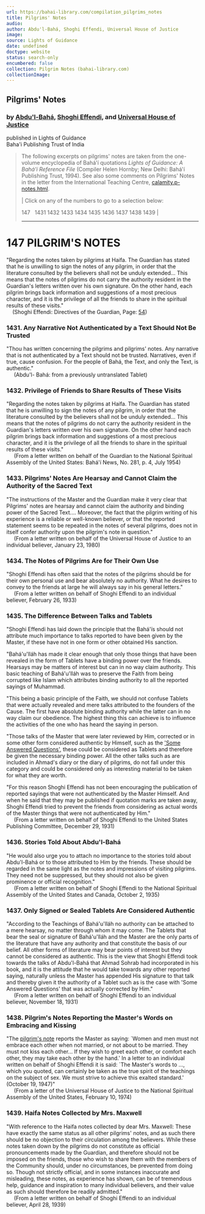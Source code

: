 ```yaml
---
url: https://bahai-library.com/compilation_pilgrims_notes
title: Pilgrims' Notes
audio: 
author: Abdu'l-Bahá, Shoghi Effendi, Universal House of Justice
image: 
source: Lights of Guidance
date: undefined
doctype: website
status: search-only
encumbered: false
collection: Pilgrim Notes (bahai-library.com)
collectionImage: 
---
```



## Pilgrims' Notes

### by [Abdu'l-Bahá](https://bahai-library.com/author/Abdu'l-Bahá), [Shoghi Effendi](https://bahai-library.com/author/Shoghi%20Effendi), and [Universal House of Justice](https://bahai-library.com/author/Universal%20House%20of%20Justice)

published in Lights of Guidance  
Baha'i Publishing Trust of India


> The following excerpts on pilgrims' notes are taken from the one-volume encyclopedia of Bahá'í quotations _Lights of Guidance: A Bahá'í Reference File_ (Compiler Helen Hornby; New Delhi: Bahá'í Publishing Trust, 1994). See also some comments on Pilgrims' Notes in the letter from the International Teaching Centre, [calamity.p-notes.html](http://bahai-library.com/uhj/calamity.p-notes.html).
> 
> | Click on any of the numbers to go to a selection below:  
>   
> 147   1431 1432 1433 1434 1435 1436 1437 1438 1439 |
> 
>   
> 
> * * *

# 147 PILGRIM'S NOTES

"Regarding the notes taken by pilgrims at Haifa. The Guardian has stated that he is unwilling to sign the notes of any pilgrim, in order that the literature consulted by the believers shall not be unduly extended... This means that the notes of pilgrims do not carry the authority resident in the Guardian's letters written over his own signature. On the other hand, each pilgrim brings back information and suggestions of a most precious character, and it is the privilege of all the friends to share in the spiritual results of these visits."  
    (Shoghi Effendi: Directives of the Guardian, Page: [54](http://bahai-library.com/writings/shoghieffendi/dg/dgall.html#54))

### 1431\. Any Narrative Not Authenticated by a Text Should Not Be Trusted

"Thou has written concerning the pilgrims and pilgrims' notes. Any narrative that is not authenticated by a Text should not be trusted. Narratives, even if true, cause confusion. For the people of Bahá, the Text, and only the Text, is authentic."  
     (Abdu'l- Bahá: from a previously untranslated Tablet)

### 1432\. Privilege of Friends to Share Results of These Visits

"Regarding the notes taken by pilgrims at Haifa. The Guardian has stated that he is unwilling to sign the notes of any pilgrim, in order that the literature consulted by the believers shall not be unduly extended... This means that the notes of pilgrims do not carry the authority resident in the Guardian's letters written over his own signature. On the other hand each pilgrim brings back information and suggestions of a most precious character, and it is the privilege of all the friends to share in the spiritual results of these visits."  
     (From a letter written on behalf of the Guardian to the National Spiritual Assembly of the United States: Bahá'í News, No. 281, p. 4, July 1954)

### 1433\. Pilgrims' Notes Are Hearsay and Cannot Claim the Authority of the Sacred Text

"The instructions of the Master and the Guardian make it very clear that Pilgrims' notes are hearsay and cannot claim the authority and binding power of the Sacred Text.... Moreover, the fact that the pilgrim writing of his experience is a reliable or well-known believer, or that the reported statement seems to be repeated in the notes of several pilgrims, does not in itself confer authority upon the pilgrim's note in question."  
     (From a letter written on behalf of the Universal House of Justice to an individual believer, January 23, 1980)

### 1434\. The Notes of Pilgrims Are for Their Own Use

"Shoghi Effendi has often said that the notes of the pilgrims should be for their own personal use and bear absolutely no authority. What he desires to convey to the friends at large he will always say in his general letters."  
     (From a letter written on behalf of Shoghi Effendi to an individual believer, February 26, 1933)

### 1435\. The Difference Between Talks and Tablets

"Shoghi Effendi has laid down the principle that the Bahá'ís should not attribute much importance to talks reported to have been given by the Master, if these have not in one form or other obtained His sanction.

"Bahá'u'lláh has made it clear enough that only those things that have been revealed in the form of Tablets have a binding power over the friends. Hearsays may be matters of interest but can in no way claim authority. This basic teaching of Bahá'u'lláh was to preserve the Faith from being corrupted like Islam which attributes binding authority to all the reported sayings of Muhammad.

"This being a basic principle of the Faith, we should not confuse Tablets that were actually revealed and mere talks attributed to the founders of the Cause. The first have absolute binding authority while the latter can in no way claim our obedience. The highest thing this can achieve is to influence the activities of the one who has heard the saying in person.

"Those talks of the Master that were later reviewed by Him, corrected or in some other form considered authentic by Himself, such as the ['Some Answered Questions'](http://bahai-library.com/writings/abdulbaha/saq), these could be considered as Tablets and therefore be given the necessary binding power. All the other talks such as are included in Ahmad's diary or the diary of pilgrims, do not fall under this category and could be considered only as interesting material to be taken for what they are worth.

"For this reason Shoghi Effendi has not been encouraging the publication of reported sayings that were not authenticated by the Master Himself. And when he said that they may be published if quotation marks are taken away, Shoghi Effendi tried to prevent the friends from considering as actual words of the Master things that were not authenticated by Him."  
     (From a letter written on behalf of Shoghi Effendi to the United States Publishing Committee, December 29, 1931)

### 1436\. Stories Told About Abdu'l-Bahá

"He would also urge you to attach no importance to the stories told about Abdu'l-Bahá or to those attributed to Him by the friends. These should be regarded in the same light as the notes and impressions of visiting pilgrims. They need not be suppressed, but they should not also be given prominence or official recognition."  
     (From a letter written on behalf of Shoghi Effendi to the National Spiritual Assembly of the United States and Canada, October 2, 1935)

### 1437\. Only Signed or Sealed Tablets Are Considered Authentic

"According to the Teachings of Bahá'u'lláh no authority can be attached to a mere hearsay, no matter through whom it may come. The Tablets that bear the seal or signature of Bahá'u'lláh and the Master are the only parts of the literature that have any authority and that constitute the basis of our belief. All other forms of literature may bear points of interest but they cannot be considered as authentic. This is the view that Shoghi Effendi took towards the talks of Abdu'l-Bahá that Ahmad Sohrab had incorporated in his book, and it is the attitude that he would take towards any other reported saying, naturally unless the Master has appended His signature to that talk and thereby given it the authority of a Tablet such as is the case with 'Some Answered Questions' that was actually corrected by Him."  
     (From a letter written on behalf of Shoghi Effendi to an individual believer, November 18, 1931)

### 1438\. Pilgrim's Notes Reporting the Master's Words on Embracing and Kissing

"The [pilgrim's note](http://bahai-library.com/guardian/easy.familiarity.html) reports the Master as saying: \`Women and men must not embrace each other when not married, or not about to be married. They must not kiss each other... If they wish to greet each other, or comfort each other, they may take each other by the hand.' In a letter to an individual written on behalf of Shoghi Effendi it is said: \`The Master's words to ..., which you quoted, can certainly be taken as the true spirit of the teachings on the subject of sex. We must strive to achieve this exalted standard.' (October 19, 1947)"  
     (From a letter of the Universal House of Justice to the National Spiritual Assembly of the United States, February 10, 1974)

### 1439\. Haifa Notes Collected by Mrs. Maxwell

"With reference to the Haifa notes collected by dear Mrs. Maxwell: These have exactly the same status as all other pilgrims' notes, and as such there should be no objection to their circulation among the believers. While these notes taken down by the pilgrims do not constitute as official pronouncements made by the Guardian, and therefore should not be imposed on the friends, those who wish to share them with the members of the Community should, under no circumstances, be prevented from doing so. Though not strictly official, and in some instances inaccurate and misleading, these notes, as experience has shown, can be of tremendous help, guidance and inspiration to many individual believers, and their value as such should therefore be readily admitted."  
     (From a letter written on behalf of Shoghi Effendi to an individual believer, April 28, 1939)